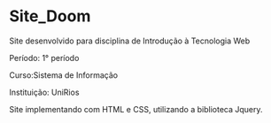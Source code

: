 # Site_Doom


Site desenvolvido para disciplina de Introdução à Tecnologia Web

Período: 1° período

Curso:Sistema de Informação

Instituição: UniRios

Site implementando com HTML e CSS, utilizando a biblioteca Jquery.
